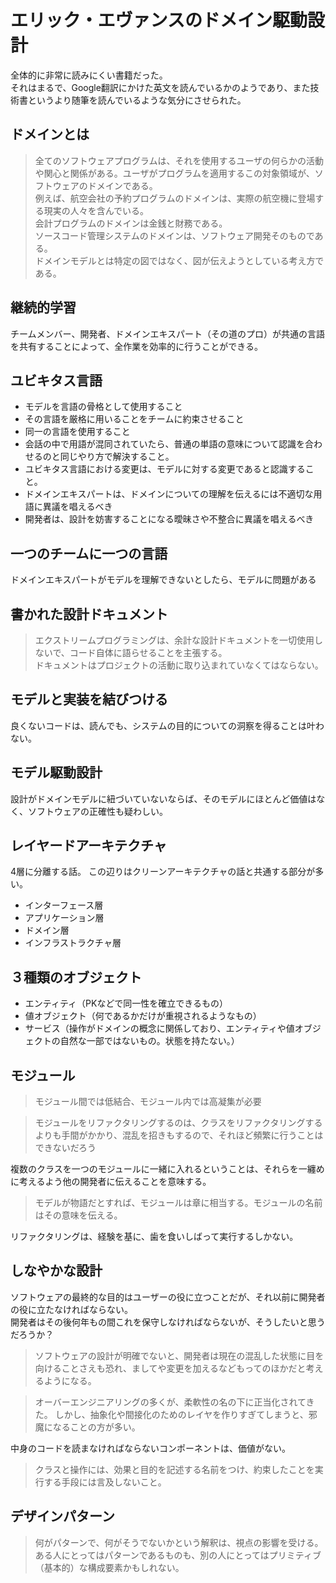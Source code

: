# エリック・エヴァンスのドメイン駆動設計

全体的に非常に読みにくい書籍だった。  
それはまるで、Google翻訳にかけた英文を読んでいるかのようであり、また技術書というより随筆を読んでいるような気分にさせられた。


## ドメインとは

> 全てのソフトウェアプログラムは、それを使用するユーザの何らかの活動や関心と関係がある。ユーザがプログラムを適用するこの対象領域が、ソフトウェアのドメインである。  
> 例えば、航空会社の予約プログラムのドメインは、実際の航空機に登場する現実の人々を含んでいる。  
> 会計プログラムのドメインは金銭と財務である。  
> ソースコード管理システムのドメインは、ソフトウェア開発そのものである。  
> ドメインモデルとは特定の図ではなく、図が伝えようとしている考え方である。

## 継続的学習

チームメンバー、開発者、ドメインエキスパート（その道のプロ）が共通の言語を共有することによって、全作業を効率的に行うことができる。

## ユビキタス言語

- モデルを言語の骨格として使用すること
- その言語を厳格に用いることをチームに約束させること
- 同一の言語を使用すること
- 会話の中で用語が混同されていたら、普通の単語の意味について認識を合わせるのと同じやり方で解決すること。
- ユビキタス言語における変更は、モデルに対する変更であると認識すること。
- ドメインエキスパートは、ドメインについての理解を伝えるには不適切な用語に異議を唱えるべき
- 開発者は、設計を妨害することになる曖昧さや不整合に異議を唱えるべき

## 一つのチームに一つの言語

ドメインエキスパートがモデルを理解できないとしたら、モデルに問題がある

## 書かれた設計ドキュメント

> エクストリームプログラミングは、余計な設計ドキュメントを一切使用しないで、コード自体に語らせることを主張する。  
> ドキュメントはプロジェクトの活動に取り込まれていなくてはならない。

## モデルと実装を結びつける

良くないコードは、読んでも、システムの目的についての洞察を得ることは叶わない。

## モデル駆動設計

設計がドメインモデルに紐づいていないならば、そのモデルにほとんど価値はなく、ソフトウェアの正確性も疑わしい。

## レイヤードアーキテクチャ

4層に分離する話。
この辺りはクリーンアーキテクチャの話と共通する部分が多い。

- インターフェース層
- アプリケーション層
- ドメイン層
- インフラストラクチャ層

## ３種類のオブジェクト

- エンティティ（PKなどで同一性を確立できるもの）
- 値オブジェクト（何であるかだけが重視されるようなもの）
- サービス（操作がドメインの概念に関係しており、エンティティや値オブジェクトの自然な一部ではないもの。状態を持たない。）

## モジュール

> モジュール間では低結合、モジュール内では高凝集が必要

> モジュールをリファクタリングするのは、クラスをリファクタリングするよりも手間がかかり、混乱を招きもするので、それほど頻繁に行うことはできないだろう

複数のクラスを一つのモジュールに一緒に入れるということは、それらを一纏めに考えるよう他の開発者に伝えることを意味する。

> モデルが物語だとすれば、モジュールは章に相当する。モジュールの名前はその意味を伝える。

リファクタリングは、経験を基に、歯を食いしばって実行するしかない。

## しなやかな設計

ソフトウェアの最終的な目的はユーザーの役に立つことだが、それ以前に開発者の役に立たなければならない。  
開発者はその後何年もの間これを保守しなければならないが、そうしたいと思うだろうか？

> ソフトウェアの設計が明確でないと、開発者は現在の混乱した状態に目を向けることさえも恐れ、ましてや変更を加えるなどもってのほかだと考えるようになる。

> オーバーエンジニアリングの多くが、柔軟性の名の下に正当化されてきた。
> しかし、抽象化や間接化のためのレイヤを作りすぎてしまうと、邪魔になることの方が多い。

中身のコードを読まなければならないコンポーネントは、価値がない。

> クラスと操作には、効果と目的を記述する名前をつけ、約束したことを実行する手段には言及しないこと。

## デザインパターン

> 何がパターンで、何がそうでないかという解釈は、視点の影響を受ける。
> ある人にとってはパターンであるものも、別の人にとってはプリミティブ（基本的）な構成要素かもしれない。
